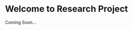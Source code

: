 <div style={{ textAlign: 'center', padding: '4rem 0' }}>
<h1>Welcome to Research Project </h1>
<p>Coming Soon...</p>
</div>